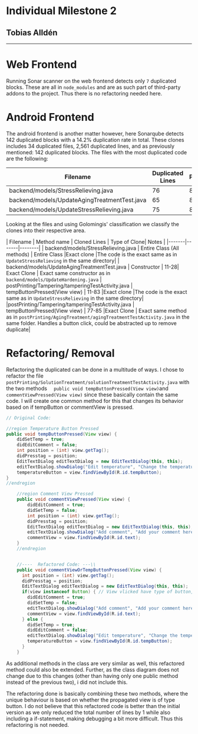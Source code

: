 # Individual Milestone 2
## Tobias Alldén

---
# Web Frontend
Running Sonar scanner on the web frontend detects only `7` duplicated blocks. These are all in `node_modules` and are as such part of third-party addons to the project. Thus there is no refactoring needed here.

# Android Frontend
The android frontend is another matter however, here Sonarqube detects 142 duplicated blocks with a 14.2% duplication rate in total.
These clones includes 34 duplicated files, 2,561 duplicated lines, and as previously mentioned: 142 duplicated blocks. The files with the most duplicated  code are the following:

| Filename | Duplicated Lines | Percentage |
|-------|-------|--------|
| backend/models/StressRelieving.java   | 76    | 86.4%      |
| backend/models/UpdateAgingTreatmentTest.java   | 65     | 85.5%      |
| backend/models/UpdateStressRelieving.java  | 75     | 85.4%      |


Looking at the files and using Golomingis' classification we classify the clones into their respective area.

| Filename | Method name | Cloned Lines | Type of Clone| Notes |
|-------|-------|--------|
| backend/models/StressRelieving.java   | Entire Class (All methods)    | Entire Class      |Exact clone |The code is the exact same as in `UpdateStressRelieving` in the same directory|
| backend/models/UpdateAgingTreatmentTest.java      | Constructor    | 11-28| Exact Clone     | Exact same constructor as in ```backend/models/UpdateHardening.java```
| postPrinting/Tampering/tamperingTestActivity.java    | tempButtonPressed(View view)    | 11-83      |Exact clone |The code is the exact same as in `UpdateStressRelieving` in the same directory|
|postPrinting/Tampering/tamperingTestActivity.java    | tempButtonPressed(View view)    | 77-85      |Exact Clone | Exact same method as in ```postPrinting/AgingTreatment/agingTreatmentTestActivity.java``` in the same folder. Handles a button click, could be abstracted up to remove duplicate|

# Refactoring/ Removal
Refactoring the duplicated can be done in a multitude of ways. I chose to refactor the file ``` postPrinting/SolutionTreatment/solutionTreatmentTestActivity.java``` with the two methods ```  public void tempButtonPressed(View view)```and ```commentViewPressed(View view)```  since these basically contain the same code. I will create one common method for this that changes its behavior based on if tempButton or commentView is pressed.

``` java
// Original Code:

//region Temperature Button Pressed
public void tempButtonPressed(View view) {
    didSetTemp = true;
    didEditComment = false;
    int position = (int) view.getTag();
    didPresstag = position;
    EditTextDialog editTextDialog = new EditTextDialog(this, this);
    editTextDialog.showDialog("Edit temperature", "Change the temperature here...", InputType.TYPE_CLASS_NUMBER);
    temperatureButton = view.findViewById(R.id.tempButton);
}
//endregion

    //region Comment View Pressed
    public void commentViewPressed(View view) {
        didEditComment = true;
        didSetTemp = false;
        int position = (int) view.getTag();
        didPresstag = position;
        EditTextDialog editTextDialog = new EditTextDialog(this, this);
        editTextDialog.showDialog("Add comment", "Add your comment here...", InputType.TYPE_CLASS_TEXT);
        commentView = view.findViewById(R.id.text);
    }
    //endregion


    //----  Refactored Code: ---\\
    public void commentViewOrTempButtonPressed(View view) {
      int position = (int) view.getTag();
      didPresstag = position;
      EditTextDialog editTextDialog = new EditTextDialog(this, this);
      if(view instanceof Button) { // View vlicked have type of button, i.e. tempButton
        didEditComment = true;
        didSetTemp = false;
        editTextDialog.showDialog("Add comment", "Add your comment here...", InputType.TYPE_CLASS_TEXT);
        commentView = view.findViewById(R.id.text);
      } else {
        didSetTemp = true;
        didEditComment = false;
        editTextDialog.showDialog("Edit temperature", "Change the temperature here...", InputType.TYPE_CLASS_NUMBER);
        temperatureButton = view.findViewById(R.id.tempButton);
      }
    }

```
As additional methods in the class are very similar as well, this refactored method could also be extended. Further, as the class diagram does not change due to this changes (other than having only one public method instead of the previous two), i did not include this.

The refactoring done is basically combining these two methods, where the unique behaviour is based on whether the propagated view is of type button. I do not believe that this refactored code is better than the initial version as we only reduced the total number of lines by 1 while also including a if-statement, making debugging a bit more difficult. Thus this refactoring is not needed. 
